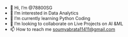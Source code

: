 - 👋 Hi, I’m @78800SG
- 👀 I’m interested in Data Analytics
- 🌱 I’m currently learning Python Coding
- 💞️ I’m looking to collaborate on Live Projects on AI &ML
- 📫 How to reach me soumyabrata11411@gmail.com

<!---
78800SG/78800SG is a ✨ special ✨ repository because its `README.md` (this file) appears on your GitHub profile.
You can click the Preview link to take a look at your changes.
--->
